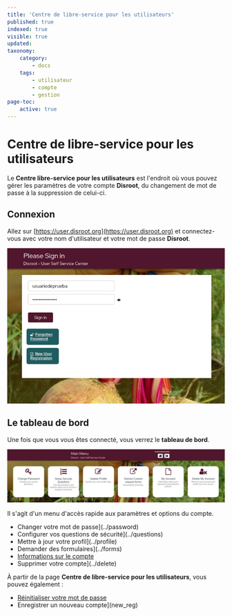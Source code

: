 ```yaml
---
title: 'Centre de libre-service pour les utilisateurs'
published: true
indexed: true
visible: true
updated:
taxonomy:
    category:
        - docs
    tags:
        - utilisateur
        - compte
        - gestion
page-toc:
    active: true
---
```


# Centre de libre-service pour les utilisateurs

Le **Centre libre-service pour les utilisateurs** est l'endroit où vous pouvez gérer les paramètres de votre compte **Disroot**, du changement de mot de passe à la suppression de celui-ci.

## Connexion
Allez sur [https://user.disroot.org](https://user.disroot.org) et connectez-vous avec votre nom d'utilisateur et votre mot de passe **Disroot**.

![](en/login.png)

## Le tableau de bord
Une fois que vous vous êtes connecté, vous verrez le **tableau de bord**.

![](en/dashboard.png)

Il s'agit d'un menu d'accès rapide aux paramètres et options du compte.

- Changer votre mot de passe](../password)
- Configurer vos questions de sécurité](../questions)
- Mettre à jour votre profil](../profile)
- Demander des formulaires](../forms)
- [Informations sur le compte](../info)
- Supprimer votre compte](../delete)

À partir de la page **Centre de libre-service pour les utilisateurs**, vous pouvez également :

- [Réinitialiser votre mot de passe](pwd_reset)
- Enregistrer un nouveau compte](new_reg)

